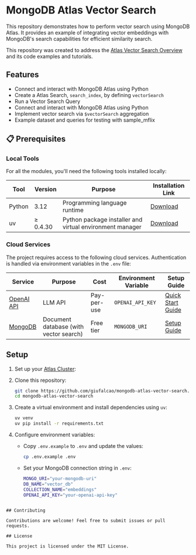 # MongoDB Atlas Vector Search

This repository demonstrates how to perform vector search using MongoDB Atlas. It provides an example of integrating vector embeddings with MongoDB's search capabilities for efficient similarity search.

This repository was created to address the [Atlas Vector Search Overview](https://www.mongodb.com/docs/atlas/atlas-vector-search/vector-search-overview/) and its code examples and tutorials.

## Features

- Connect and interact with MongoDB Atlas using Python
- Create a Atlas Search, `search_index`, by defining `vectorSearch`
- Run a Vector Search Query
- Connect and interact with MongoDB Atlas using Python
- Implement vector search via `$vectorSearch` aggregation
- Example dataset and queries for testing with sample_mflix

## 📋 Prerequisites

### Local Tools

For all the modules, you'll need the following tools installed locally:

| Tool | Version | Purpose | Installation Link |
|------|---------|---------|------------------|
| Python | 3.12 | Programming language runtime | [Download](https://www.python.org/downloads/) |
| uv | ≥ 0.4.30 | Python package installer and virtual environment manager | [Download](https://github.com/astral-sh/uv) |

### Cloud Services

The project requires access to the following cloud services. Authentication is handled via environment variables in the `.env` file:

| Service | Purpose | Cost | Environment Variable | Setup Guide |
|---------|---------|------|---------------------|-------------|
| [OpenAI API](https://openai.com/index/openai-api/) | LLM API | Pay-per-use | `OPENAI_API_KEY` | [Quick Start Guide](https://platform.openai.com/docs/quickstart) |
| [MongoDB](https://rebrand.ly/second-brain-course-mongodb) | Document database (with vector search) | Free tier | `MONGODB_URI` | [Setup Guide](https://www.mongodb.com/cloud/atlas/register?utm_campaign=ai-pilot&utm_medium=creator&utm_term=iusztin&utm_source=course) |

## Setup

1. Set up your [Atlas Cluster](https://www.mongodb.com/docs/atlas/atlas-vector-search/tutorials/vector-search-quick-start/):

2. Clone this repository:
   ```sh
   git clone https://github.com/giufalcao/mongodb-atlas-vector-search.git
   cd mongodb-atlas-vector-search
   ```

3. Create a virtual environment and install dependencies using `uv`:
   ```sh
   uv venv
   uv pip install -r requirements.txt
   ```

4. Configure environment variables:
   - Copy `.env.example` to `.env` and update the values:
     ```sh
     cp .env.example .env
     ```
   - Set your MongoDB connection string in `.env`:
     ```sh
     MONGO_URI="your-mongodb-uri"
     DB_NAME="vector_db"
     COLLECTION_NAME="embeddings"
     OPENAI_API_KEY="your-openai-api-key"
     ```


```

## Contributing

Contributions are welcome! Feel free to submit issues or pull requests.

## License

This project is licensed under the MIT License.

